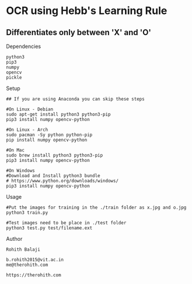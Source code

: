 # OCR using Hebb's Learning Rule
## Differentiates only between 'X' and 'O'


Dependencies
    
    python3
    pip3
    numpy
    opencv
    pickle

Setup

    ## If you are using Anaconda you can skip these steps

    #On Linux - Debian
    sudo apt-get install python3 python3-pip
    pip3 install numpy opencv-python

    #On Linux - Arch
    sudo pacman -Sy python python-pip
    pip install numpy opencv-python

    #On Mac
    sudo brew install python3 python3-pip
    pip3 install numpy opencv-python

    #On Windows
    #Download and Install python3 bundle
    # https://www.python.org/downloads/windows/
    pip3 install numpy opencv-python

Usage

    #Put the images for training in the ./train folder as x.jpg and o.jpg
    python3 train.py

    #Test images need to be place in ./test folder
    python3 test.py test/filename.ext

Author

    Rohith Balaji
    
    b.rohith2015@vit.ac.in
    me@therohith.com

    https://therohith.com